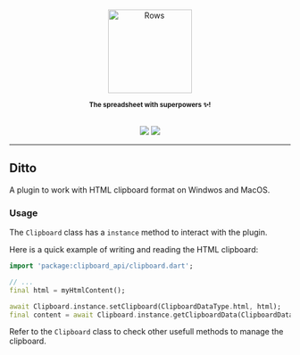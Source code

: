 <p align="center">
  <a href="https://rows.com">
  <br />
  <img src="https://rows.com/media/logo.svg" alt="Rows" width="150"/>
  <br />

  </a>
</p>

<p align="center">
<sub><strong>The spreadsheet with superpowers ✨!</strong></sub>
<br />
<br />
</p>

<p align="center">
  <a title="Pub" href="https://pub.dev/packages/ditto" ><img src="https://img.shields.io/pub/v/ditto.svg?style=popout" /></a>
  <a title="Rows lint" href="https://pub.dev/packages/rows_lint" ><img src="https://img.shields.io/badge/Styled%20by-Rows-754F6C?style=popout" /></a>
</p>


---

## Ditto

A plugin to work with HTML clipboard format on Windwos and MacOS.


### Usage

The `Clipboard` class has a `instance` method to interact with the plugin.

Here is a quick example of writing and reading the HTML clipboard:

```dart
import 'package:clipboard_api/clipboard.dart';

// ...
final html = myHtmlContent();

await Clipboard.instance.setClipboard(ClipboardDataType.html, html);
final content = await Clipboard.instance.getClipboardData(ClipboardDataType.html);

```

Refer to the `Clipboard` class to check other usefull methods to manage the clipboard.
